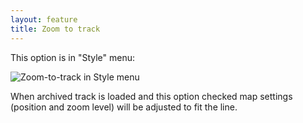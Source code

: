 ```yaml
---
layout: feature
title: Zoom to track
---
```


This option is in "Style" menu:

![Zoom-to-track in Style menu](http://i60.tinypic.com/15ffwoz.png)

When archived track is loaded and this option checked map settings (position and zoom level) will be adjusted to fit the line.